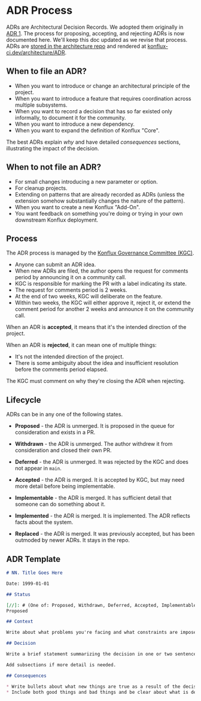 # ADR Process

ADRs are Architectural Decision Records. We adopted them originally in [ADR 1](https://github.com/konflux-ci/architecture/blob/main/ADR/0000-adr-template.md).
The process for proposing, accepting, and rejecting ADRs is now documented here. We'll keep this doc updated as we revise that process. ADRs are [stored in the architecture repo](https://github.com/konflux-ci/architecture/tree/main/ADR) and rendered at [konflux-ci.dev/architecture/ADR](https://konflux-ci.dev/architecture/ADR/index.html).

## When to file an ADR?

* When you want to introduce or change an architectural principle of the project.
* When you want to introduce a feature that requires coordination across multiple subsystems.
* When you want to record a decision that has so far existed only informally, to document it for the community.
* When you want to introduce a new dependency.
* When you want to expand the definition of Konflux "Core".

The best ADRs explain _why_ and have detailed *consequences* sections, illustrating the impact of the decision.

## When to not file an ADR?

* For small changes introducing a new parameter or option.
* For cleanup projects.
* Extending on patterns that are already recorded as ADRs (unless the extension somehow substantially changes the nature of the pattern).
* When you want to create a new Konflux "Add-On".
* You want feedback on something you're doing or trying in your own downstream Konflux deployment.

## Process

The ADR process is managed by the [Konflux Governance Committee (KGC)](https://github.com/konflux-ci/community/blob/main/governance.md).

* Anyone can submit an ADR idea.
* When new ADRs are filed, the author opens the request for comments period by announcing it on a community call.
* KGC is responsible for marking the PR with a label indicating its state.
* The request for comments period is 2 weeks.
* At the end of two weeks, KGC will deliberate on the feature.
* Within two weeks, the KGC will either approve it, reject it, or extend the comment period for another 2 weeks and announce it on the community call.

When an ADR is **accepted**, it means that it's the intended direction of the project.

When an ADR is **rejected**, it can mean one of multiple things:

* It's not the intended direction of the project.
* There is some ambiguity about the idea and insufficient resolution before the comments period elapsed.

The KGC must comment on why they're closing the ADR when rejecting.

## Lifecycle

ADRs can be in any one of the following states.

* **Proposed** - the ADR is unmerged. It is proposed in the queue for consideration and exists in a PR.
* **Withdrawn** - the ADR is unmerged. The author withdrew it from consideration and closed their own PR.
* **Deferred** - the ADR is unmerged. It was rejected by the KGC and does not appear in `main`.

* **Accepted** - the ADR is merged. It is accepted by KGC, but may need more detail before being implementable.
* **Implementable** - the ADR is merged. It has sufficient detail that someone can do something about it.
* **Implemented** - the ADR is merged. It is implemented. The ADR reflects facts about the system.
* **Replaced** - the ADR is merged. It was previously accepted, but has been outmoded by newer ADRs. It stays in the repo.

## ADR Template

```markdown
# NN. Title Goes Here

Date: 1999-01-01

## Status

[//]: # (One of: Proposed, Withdrawn, Deferred, Accepted, Implementable, Implemented, Replaced)
Proposed

## Context

Write about what problems you're facing and what constraints are imposed on you. Dig into why.

## Decision

Write a brief statement summarizing the decision in one or two sentences.

Add subsections if more detail is needed.

## Consequences

* Write bullets about what new things are true as a result of the decision.
* Include both good things and bad things and be clear about what is desirable and what is a compromise.
```
